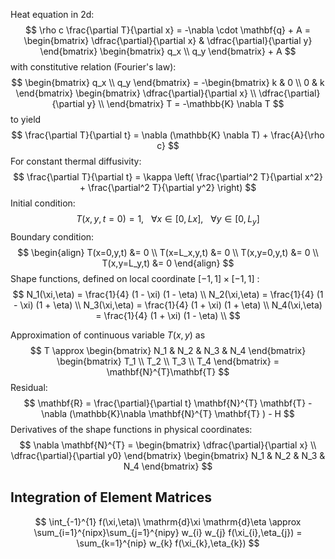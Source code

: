 Heat equation in 2d:
$$
\rho c \frac{\partial T}{\partial x} = -\nabla \cdot \mathbf{q} + A =
\begin{bmatrix}
\dfrac{\partial}{\partial x} & \dfrac{\partial}{\partial y}
\end{bmatrix}
\begin{bmatrix} q_x \\ q_y \end{bmatrix} + A
$$
with constitutive relation (Fourier's law):
$$
\begin{bmatrix} q_x \\ q_y \end{bmatrix} =
-\begin{bmatrix}
k & 0 \\ 0 & k
\end{bmatrix}
\begin{bmatrix}
\dfrac{\partial}{\partial x} \\
\dfrac{\partial}{\partial y} \\
\end{bmatrix} T = -\mathbb{K} \nabla T
$$
to yield
$$
\frac{\partial T}{\partial t} = \nabla (\mathbb{K} \nabla T) + \frac{A}{\rho c}
$$
For constant thermal diffusivity:
$$
\frac{\partial T}{\partial t} = \kappa \left(
\frac{\partial^2 T}{\partial x^2} + \frac{\partial^2 T}{\partial y^2}
\right)
$$
Initial condition:
$$
T(x,y,t=0) = 1, \ \ \ \forall x \in [0,Lx], \ \ \ \forall y \in [0,L_y]
$$
Boundary condition:
$$
\begin{align}
T(x=0,y,t) &= 0 \\
T(x=L_x,y,t) &= 0 \\
T(x,y=0,y,t) &= 0 \\
T(x,y=L_y,t) &= 0
\end{align}
$$
Shape functions, defined on local coordinate $[-1,1]\times[-1,1]$ :
$$
N_1(\xi,\eta) = \frac{1}{4} (1 - \xi) (1 - \eta) \\
N_2(\xi,\eta) = \frac{1}{4} (1 - \xi) (1 + \eta) \\
N_3(\xi,\eta) = \frac{1}{4} (1 + \xi) (1 + \eta) \\
N_4(\xi,\eta) = \frac{1}{4} (1 + \xi) (1 - \eta) \\
$$

Approximation of continuous variable $T(x,y)$ as
$$
T \approx \begin{bmatrix}
N_1 & N_2 & N_3 & N_4
\end{bmatrix}
\begin{bmatrix}
T_1 \\ T_2 \\ T_3 \\ T_4
\end{bmatrix} = \mathbf{N}^{T}\mathbf{T}
$$
Residual:
$$
\mathbf{R} = \frac{\partial}{\partial t} \mathbf{N}^{T} \mathbf{T} -
\nabla (\mathbb{K}\nabla \mathbf{N}^{T} \mathbf{T} ) - H
$$
Derivatives of the shape functions in physical coordinates:
$$
\nabla \mathbf{N}^{T} = \begin{bmatrix}
\dfrac{\partial}{\partial x} \\ \dfrac{\partial}{\partial y0}
\end{bmatrix}
\begin{bmatrix}
N_1 & N_2 & N_3 & N_4
\end{bmatrix}
$$

## Integration of Element Matrices

$$
\int_{-1}^{1} f(\xi,\eta)\ \mathrm{d}\xi \mathrm{d}\eta \approx
\sum_{i=1}^{nipx}\sum_{j=1}^{nipy} w_{i} w_{j} f(\xi_{i},\eta_{j}) =
\sum_{k=1}^{nip} w_{k} f(\xi_{k},\eta_{k})
$$

